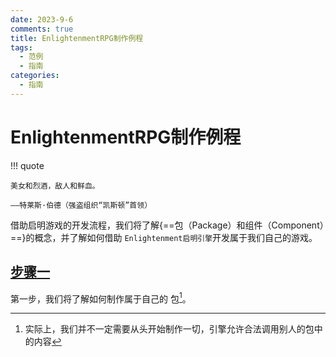 ```yaml
---
date: 2023-9-6
comments: true
title: EnlightenmentRPG制作例程
tags:
  - 范例
  - 指南
categories:
  - 指南
---
```

# EnlightenmentRPG制作例程

!!! quote

    美女和烈酒，敌人和鲜血。

    ——特莱斯·伯德（强盗组织“凯斯顿”首领）

借助启明游戏的开发流程，我们将了解{==包（Package）和组件（Component）==}的概念，并了解如何借助
`Enlightenment启明引擎`开发属于我们自己的游戏。

## [步骤一](Step1)

第一步，我们将了解如何制作属于自己的 包[^1]。


[^1]: 实际上，我们并不一定需要从头开始制作一切，引擎允许合法调用别人的包中的内容